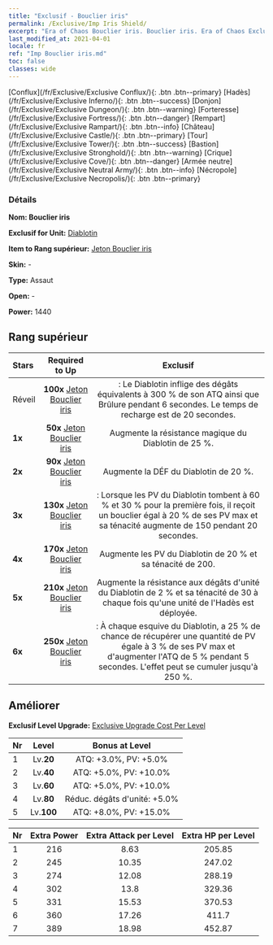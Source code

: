 ```yaml
---
title: "Exclusif - Bouclier iris"
permalink: /Exclusive/Imp Iris Shield/
excerpt: "Era of Chaos Bouclier iris. Bouclier iris. Era of Chaos Exclusif Bouclier iris. Diablotin Exclusif."
last_modified_at: 2021-04-01
locale: fr
ref: "Imp Bouclier iris.md"
toc: false
classes: wide
---
```

 [Conflux](/fr/Exclusive/Exclusive Conflux/){: .btn .btn--primary} [Hadès](/fr/Exclusive/Exclusive Inferno/){: .btn .btn--success} [Donjon](/fr/Exclusive/Exclusive Dungeon/){: .btn .btn--warning} [Forteresse](/fr/Exclusive/Exclusive Fortress/){: .btn .btn--danger} [Rempart](/fr/Exclusive/Exclusive Rampart/){: .btn .btn--info} [Château](/fr/Exclusive/Exclusive Castle/){: .btn .btn--primary} [Tour](/fr/Exclusive/Exclusive Tower/){: .btn .btn--success} [Bastion](/fr/Exclusive/Exclusive Stronghold/){: .btn .btn--warning} [Crique](/fr/Exclusive/Exclusive Cove/){: .btn .btn--danger} [Armée neutre](/fr/Exclusive/Exclusive Neutral Army/){: .btn .btn--info} [Nécropole](/fr/Exclusive/Exclusive Necropolis/){: .btn .btn--primary} 

### Détails
 **Nom: Bouclier iris** 

 **Exclusif for Unit:** [Diablotin](/fr/units/Imp/) 

 **Item to Rang supérieur:** [Jeton Bouclier iris](/fr/Items/con_913/)

 **Skin:** -

 **Type:** Assaut

 **Open:** -

 **Power:** 1440

## Rang supérieur

  |     Stars    |  Required to Up | Exclusif |
  |:-------------|:---------------:|:---------------:|
  |  Réveil  | **100x** [Jeton Bouclier iris](/fr/Items/con_913/) | <Langue de feu> : Le Diablotin inflige des dégâts équivalents à 300 % de son ATQ ainsi que Brûlure pendant 6 secondes. Le temps de recharge est de 20 secondes. |
  | **1x** <i class="fas fa-star"/> | **50x** [Jeton Bouclier iris](/fr/Items/con_913/) | Augmente la résistance magique du Diablotin de 25 %. |
  | **2x** <i class="fas fa-star"/> | **90x** [Jeton Bouclier iris](/fr/Items/con_913/) | Augmente la DÉF du Diablotin de 20 %. |
  | **3x** <i class="fas fa-star"/> | **130x** [Jeton Bouclier iris](/fr/Items/con_913/) | <Armure vaillante> : Lorsque les PV du Diablotin tombent à 60 % et 30 % pour la première fois, il reçoit un bouclier égal à 20 % de ses PV max et sa ténacité augmente de 150 pendant 20 secondes. |
  | **4x** <i class="fas fa-star"/> | **170x** [Jeton Bouclier iris](/fr/Items/con_913/) | Augmente les PV du Diablotin de 20 % et sa ténacité de 200. |
  | **5x** <i class="fas fa-star"/> | **210x** [Jeton Bouclier iris](/fr/Items/con_913/) | Augmente la résistance aux dégâts d'unité du Diablotin de 2 % et sa ténacité de 30 à chaque fois qu'une unité de l'Hadès est déployée. |
  | **6x** <i class="fas fa-star"/> | **250x** [Jeton Bouclier iris](/fr/Items/con_913/) | <Forme flexible> : À chaque esquive du Diablotin, a 25 % de chance de récupérer une quantité de PV égale à 3 % de ses PV max et d'augmenter l'ATQ de 5 % pendant 5 secondes. L'effet peut se cumuler jusqu'à 250 %. |


## Améliorer
 **Exclusif Level Upgrade:** [Exclusive Upgrade Cost Per Level](/Exclusive/ExclusiveUpgradeCostPerLevel/)

  |  Nr  |   Level  | Bonus at Level |
  |:-----|:--------:|:--------------:|
  | 1 | Lv.**20** | ATQ: +3.0%, PV: +5.0% |
  | 2 | Lv.**40** | ATQ: +5.0%, PV: +10.0% |
  | 3 | Lv.**60** | ATQ: +5.0%, PV: +10.0% |
  | 4 | Lv.**80** | Réduc. dégâts d'unité: +5.0% |
  | 5 | Lv.**100** | ATQ: +8.0%, PV: +15.0% |


  |  Nr  |  Extra Power | Extra Attack per Level | Extra HP per Level |
  |:-----|:--------:|:--------:|:--------:|
  | 1 | 216 | 8.63 | 205.85 |
  | 2 | 245 | 10.35 | 247.02 |
  | 3 | 274 | 12.08 | 288.19 |
  | 4 | 302 | 13.8 | 329.36 |
  | 5 | 331 | 15.53 | 370.53 |
  | 6 | 360 | 17.26 | 411.7 |
  | 7 | 389 | 18.98 | 452.87 |


